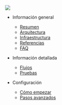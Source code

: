 <!-- docs/_sidebar.md -->

<img src="https://cdn0.iconfinder.com/data/icons/halloween-15/86/skull-512.png" class="center logo">

- Información general

  - [Resumen](es/main/overview.md)
  - [Arquitectura](es/main/architecture.md)
  - [Infraestructura](es/main/infrastructure.md)
  - [Referencias](es/main/links.md)
  - [FAQ](es/main/faq.md)

- Información detallada

  - [Flujos](es/main/flows.md)
  - [Pruebas](es/main/tests.md)

- Configuración
  
  - [Cómo empezar](es/main/getting-started.md)
  - [Pasos avanzados](es/main/advanced-steps.md)

